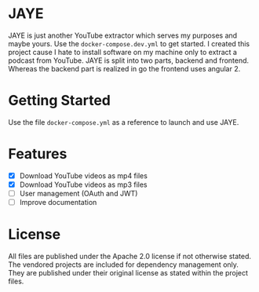 # JAYE

JAYE is just another YouTube extractor which serves my purposes and maybe yours. Use the `docker-compose.dev.yml` to get started. I created this project cause I hate to install software on my machine only to extract a podcast from YouTube. JAYE is split into two parts, backend and frontend. Whereas the backend part is realized in go the frontend uses angular 2.

# Getting Started 

Use the file `docker-compose.yml` as a reference to launch and use JAYE.

# Features
- [x] Download YouTube videos as mp4 files
- [x] Download YouTube videos as mp3 files
- [ ] User management (OAuth and JWT)
- [ ] Improve documentation

# License

All files are published under the Apache 2.0 license if not otherwise stated.
The vendored projects are included for dependency management only. They are published under their original license as stated within the project files.
